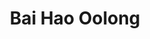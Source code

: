 ---
title: Bai Hao Oolong
type: Oolong
sub-type: Bai Hao Oolong
color: red

harvest: Juni 2021
harvest-style: handgepflückt
elevation: 600m
terroir: Emei
cultivar: Qin Xin Da Mu
oxidation: mittel-stark
roasting-level: leicht
roasting-method: ofengeröstet
info: ein stark oxidierter und nur sehr wenig gerösteter offener Oolong, der sein besonderes Aroma durch feine Käferbisse bekommt.

shop: Taiwan Tea Crafts
shop_url: https://www.taiwanteacrafts.com/product/oriental-beauty-superior-grade-oolong-tea
orders: [ ttc1 ]
key: 7
---